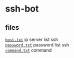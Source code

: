 ﻿# ssh-bot

## files 
[`host.txt`](./host.txt) ip server list ssh <br />
[`password.txt`](./password.txt) password list ssh <br />
[`command.txt`](./command.txt) command <br />
